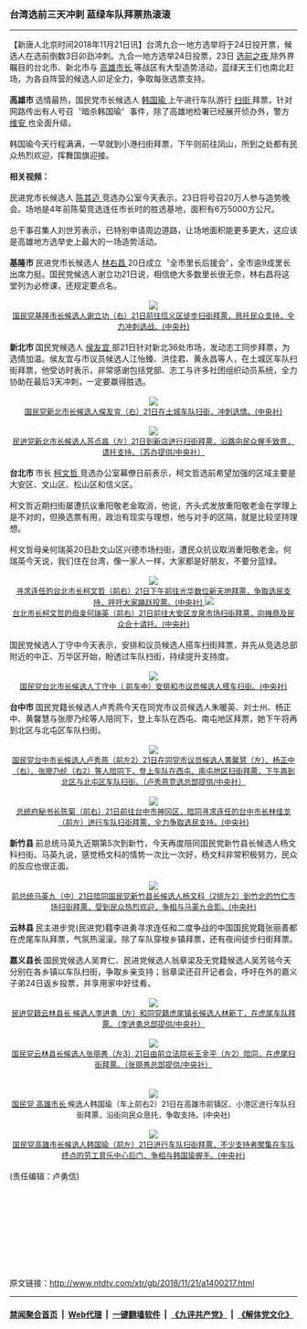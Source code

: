 ### 台湾选前三天冲刺 蓝绿车队拜票热滚滚
------------------------

<div class="wysiwyg">
 【新唐人北京时间2018年11月21日讯】台湾九合一地方选举将于24日投开票，候选人在选前倒数3日卯劲冲刺。九合一地方选举24日投票，23日
 <a href="http://www.ntdtv.com/xtr/gb/articlelistbytag_选前之夜.html" target="_blank">
  选前之夜
 </a>
 除外界瞩目的台北市、新北市与
 <a href="http://www.ntdtv.com/xtr/gb/articlelistbytag_高雄市长.html" target="_blank">
  高雄市长
 </a>
 等战区有大型造势活动，蓝绿天王们也南北赶场，为各自阵营的候选人卯足全力，争取每张选票支持。
 <br/>
 <br/>
 <b>
  高雄市
 </b>
 选情最热，国民党市长候选人
 <a href="http://www.ntdtv.com/xtr/gb/articlelistbytag_韩国瑜.html" target="_blank">
  韩国瑜
 </a>
 上午进行车队游行
 <a href="http://www.ntdtv.com/xtr/gb/articlelistbytag_扫街.html" target="_blank">
  扫街
 </a>
 拜票，针对网路传出有人号召〝暗杀韩国瑜〞事件，除了高雄地检署已经展开侦办外，警方
 <a href="http://www.ntdtv.com/xtr/gb/articlelistbytag_维安.html" target="_blank">
  维安
 </a>
 也全面升级。
 <br/>
 <br/>
 韩国瑜今天行程满满，一早就到小港扫街拜票，下午则前往凤山，所到之处都有民众热烈欢迎，挥舞国旗迎接。
 <br/>
 <br/>
 <b>
  相关视频：
 </b>
 <center>
 </center>
 <br/>
 民进党市长候选人
 <a href="http://www.ntdtv.com/xtr/gb/articlelistbytag_陈其迈.html" target="_blank">
  陈其迈
 </a>
 竞选办公室今天表示，23日将号召20万人参与造势晚会。场地是4年前陈菊竞选连任市长时的胜选基地，面积有6万5000方公尺。
 <br/>
 <br/>
 总干事召集人刘世芳表示，已特别申请周边道路，让场地面积能更多更大，这应该是高雄地方选举史上最大的一场造势活动。
 <br/>
 <br/>
 <b>
  基隆市
 </b>
 民进党市长候选人
 <a href="http://www.ntdtv.com/xtr/gb/articlelistbytag_林右昌.html" target="_blank">
  林右昌
 </a>
 20日成立〝全市里长后援会〞，全市逾9成里长出席力挺。国民党候选人谢立功21日说，相信绝大多数里长很无奈，林右昌将这堂列为必修课，还规定要点名。
 <br/>
 <br/>
 <center>
  <a href="http://imgs.ntdtv.com/pic/2018/11-21/p9136569a19051022.jpg" target="_blank">
   <img border="0" src="http://imgs.ntdtv.com/pic/2018/11-21/p9136569a19051022-ss.jpg"/>
   <br/>
   <font size="-1">
    国民党基隆市长候选人谢立功（右）21日前往信义区徒步扫街拜票，恳托民众支持，全力冲刺选战。(中央社)
   </font>
  </a>
 </center>
 <br/>
 <b>
  新北市
 </b>
 国民党候选人
 <a href="http://www.ntdtv.com/xtr/gb/articlelistbytag_侯友宜.html" target="_blank">
  侯友宜
 </a>
 部21日针对新北36处市场，发动志工同步拜票，为选情加温。侯友宜与市议员候选人江怡臻、洪佳君、黄永昌等人，在土城区车队扫街拜票，他受访时表示，非常感谢包括党部、志工与许多社团组织动员系统，全力协助在最后3天冲刺，一定要赢得胜选。
 <br/>
 <br/>
 <center>
  <a href="http://imgs.ntdtv.com/pic/2018/11-21/p9136564a167459573.jpg" target="_blank">
   <img border="0" src="http://imgs.ntdtv.com/pic/2018/11-21/p9136564a167459573-ss.jpg"/>
   <br/>
   <font size="-1">
    国民党新北市长候选人侯友宜（右）21日在土城车队扫街，冲刺选情。(中央社)
   </font>
  </a>
  <br/>
  <br/>
  <a href="http://imgs.ntdtv.com/pic/2018/11-21/p9136568a888224133.jpg" target="_blank">
   <img border="0" src="http://imgs.ntdtv.com/pic/2018/11-21/p9136568a888224133-ss.jpg"/>
   <br/>
   <font size="-1">
    民进党新北市长候选人苏贞昌（左）21日到新店进行扫街拜票，沿路向民众握手致意，请托支持。（苏办提供/中央社）
   </font>
  </a>
 </center>
 <br/>
 <b>
  台北市
 </b>
 市长
 <a href="http://www.ntdtv.com/xtr/gb/articlelistbytag_柯文哲.html" target="_blank">
  柯文哲
 </a>
 竞选办公室幕僚日前表示，柯文哲选前希望加强的区域主要是大安区、文山区、松山区和信义区。
 <br/>
 <br/>
 柯文哲近期扫街屡遭抗议重阳敬老金取消，他说，齐头式发放重阳敬老金在学理上是不对的，但换选票有用，政治有现实与理想，他与对手的区隔，就是比较坚持理想。
 <br/>
 <br/>
 柯文哲母亲何瑞英20日赴文山区兴德市场扫街，遭民众抗议取消重阳敬老金。何瑞英今天说，我们住在台湾，像一家人一样，大家都是好朋友，不要分蓝绿。
 <br/>
 <br/>
 <center>
  <a href="http://imgs.ntdtv.com/pic/2018/11-21/p9136652a958741055.jpg" target="_blank">
   <img border="0" src="http://imgs.ntdtv.com/pic/2018/11-21/p9136652a958741055-ss.jpg"/>
   <br/>
   <font size="-1">
    寻求连任的台北市长柯文哲（前右）21日下午前往光华数位新天地拜票，争取选民支持，呼吁大家踊跃投票。(中央社)
   </font>
  </a>
  <a href="http://imgs.ntdtv.com/pic/2018/11-21/p9136566a390035939.jpg" target="_blank">
   <img border="0" src="http://imgs.ntdtv.com/pic/2018/11-21/p9136566a390035939-ss.jpg"/>
   <br/>
   <font size="-1">
    台北市长柯文哲的母亲何瑞英（前右）21日前往大安区龙泉市场扫街拜票，向摊商及民众合十请托。(中央社)
   </font>
  </a>
 </center>
 <br/>
 国民党候选人丁守中今天表示，安排和议员候选人搭车扫街拜票，并先从竞选总部附近的中正、万华区开始，盼透过车队扫街，持续提升支持度。
 <br/>
 <br/>
 <center>
  <a href="http://imgs.ntdtv.com/pic/2018/11-21/p9136561a787867946.jpg" target="_blank">
   <img border="0" src="http://imgs.ntdtv.com/pic/2018/11-21/p9136561a787867946-ss.jpg"/>
   <br/>
   <font size="-1">
    国民党台北市长候选人丁守中（ 前车中）安排和市议员候选人搭车扫街。(中央社)
   </font>
  </a>
 </center>
 <br/>
 <b>
  台中市
 </b>
 国民党籍长候选人卢秀燕今天在同党市议员候选人朱暖英、刘士州、杨正中、黄馨慧与张廖乃纶等人陪同下，登上车队在西屯、南屯地区拜票，她下午将再到北区与北屯区车队扫街。
 <br/>
 <br/>
 <center>
  <a href="http://imgs.ntdtv.com/pic/2018/11-21/p9136651a83756917.jpg" target="_blank">
   <img border="0" src="http://imgs.ntdtv.com/pic/2018/11-21/p9136651a83756917-ss.jpg"/>
   <br/>
   <font size="-1">
    国民党台中市长候选人卢秀燕（前左2）21日在同党市议员候选人黄馨慧（左）、杨正中（右）、张廖乃纶（右2）等人陪同下，登上车队在西屯、南屯地区扫街拜票，下午再到北区与北屯区车队扫街。（卢秀燕竞选总部提供/中央社）
   </font>
  </a>
 </center>
 <br/>
 <center>
  <a href="http://imgs.ntdtv.com/pic/2018/11-21/p9136563a202454841.jpg" target="_blank">
   <img border="0" src="http://imgs.ntdtv.com/pic/2018/11-21/p9136563a202454841-ss.jpg"/>
   <br/>
   <font size="-1">
    总统府秘书长陈菊（前右）21日前往台中市神冈区，陪同寻求连任的台中市长林佳龙（前左）进行车队扫街拜票，全力争取选民支持。(中央社)
   </font>
  </a>
 </center>
 <br/>
 <b>
  新竹县
 </b>
 前总统马英九近期第5次到新竹，今天再度陪同国民党新竹县长候选人杨文科扫街。马英九说，感觉杨文科的情势一次比一次好，杨文科非常积极努力，民众的反应也很正面。
 <br/>
 <br/>
 <center>
  <a href="http://imgs.ntdtv.com/pic/2018/11-21/p9136562a164502390.jpg" target="_blank">
   <img border="0" src="http://imgs.ntdtv.com/pic/2018/11-21/p9136562a164502390-ss.jpg"/>
   <br/>
   <font size="-1">
    前总统马英九（中）21日陪同国民党新竹县长候选人杨文科（2排左2）到竹北的竹仁市场扫街拜票，受到民众热烈欢迎，争相与马英九合影。(中央社)
   </font>
  </a>
 </center>
 <br/>
 <b>
  云林县
 </b>
 民主进步党(民进党)籍李进勇寻求连任和二度争战的中国国民党籍张丽善都在虎尾车队拜票，气氛热滚滚。除了车队穿梭乡镇拜票，还有夜间徒步扫街拜票。
 <br/>
 <br/>
 <b>
  嘉义县长
 </b>
 国民党候选人吴育仁、民进党候选人翁章梁及无党籍候选人吴芳铭今天分别在各乡镇以车队扫街，争取乡亲支持；翁章梁还召开记者会，呼吁在外的嘉义子弟24日返乡投票，并享用家中好佳肴。
 <br/>
 <br/>
 <center>
  <a href="http://imgs.ntdtv.com/pic/2018/11-21/p9136567a911533703.jpg" target="_blank">
   <img border="0" src="http://imgs.ntdtv.com/pic/2018/11-21/p9136567a911533703-ss.jpg"/>
   <br/>
   <font size="-1">
    民进党籍云林县长 候选人李进勇（左）和同党籍虎尾镇长候选人林新丁，在虎尾车队拜票。（李进勇总部提供/中央社）
   </font>
  </a>
  <br/>
  <br/>
  <a href="http://imgs.ntdtv.com/pic/2018/11-21/p9136565a533788875.jpg" target="_blank">
   <img border="0" src="http://imgs.ntdtv.com/pic/2018/11-21/p9136565a533788875-ss.jpg"/>
   <br/>
   <font size="-1">
    国民党云林县长候选人张丽善（左3）21日由前立法院长王金平（左2）陪同，在虎尾扫街拜票。（张丽善总部提供/中央社）
   </font>
  </a>
 </center>
 <br/>
 <br/>
 <center>
  <a href="http://imgs.ntdtv.com/pic/2018/11-21/p9136551a820044169.jpg" target="_blank">
   <img border="0" src="http://imgs.ntdtv.com/pic/2018/11-21/p9136551a820044169-ss.jpg"/>
   <br/>
   <font size="-1">
    国民党
    <a href="http://www.ntdtv.com/xtr/gb/articlelistbytag_高雄市长.html" target="_blank">
     高雄市长
    </a>
    候选人韩国瑜（车上前右2）21日在高雄市前镇区、小港区进行车队扫街拜票，沿街向民众恳托，争取支持。(中央社)
   </font>
  </a>
  <br/>
  <br/>
  <a href="http://imgs.ntdtv.com/pic/2018/11-21/p9136570a692279570.jpg" target="_blank">
   <img border="0" src="http://imgs.ntdtv.com/pic/2018/11-21/p9136570a692279570-ss.jpg"/>
   <br/>
   <font size="-1">
    国民党高雄市长候选人韩国瑜（前左）21日进行车队扫街拜票，不少支持者聚集在车队终点的劳工育乐中心后门，争相与韩国瑜握手。(中央社)
   </font>
  </a>
 </center>
 <br/>
 (责任编辑：卢勇信)
 <br/>
 <br/>
 <br/>
 <br/>
 <br/>
 <br/>
 <br/>
 <br/>
 <br/>
 <!-- Add photo end -->
</div>

<br/>原文链接：http://www.ntdtv.com/xtr/gb/2018/11/21/a1400217.html


------------------------
#### [禁闻聚合首页](https://github.com/gfw-breaker/banned-news/blob/master/README.md) &nbsp;|&nbsp; [Web代理](https://github.com/gfw-breaker/open-proxy/blob/master/README.md) &nbsp;|&nbsp; [一键翻墙软件](https://github.com/gfw-breaker/nogfw/blob/master/README.md) &nbsp;|&nbsp; [《九评共产党》](https://github.com/gfw-breaker/9ping.md/blob/master/README.md#九评之一评共产党是什么) &nbsp;|&nbsp; [《解体党文化》](https://github.com/gfw-breaker/jtdwh.md/blob/master/README.md#绪论)